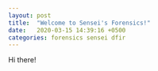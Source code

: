 ```yaml
---
layout: post
title:  "Welcome to Sensei's Forensics!"
date:   2020-03-15 14:39:16 +0500
categories: forensics sensei dfir 
---
```


Hi there!